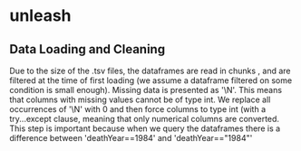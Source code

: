 # unleash

## Data Loading and Cleaning

Due to the size of the .tsv files, the dataframes are read in chunks , and are filtered at the time of first loading (we assume a dataframe filtered on some condition is small enough).
Missing data is presented as '\N'. This means that columns with missing values cannot be of type int. We replace all occurrences of '\N' with 0 and then force columns to type int (with a try...except clause, meaning that only numerical columns are converted. This step is important because when we query the dataframes there is a difference between 'deathYear==1984' and 'deathYear=="1984"' 


